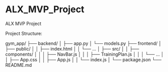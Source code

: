 # ALX_MVP_Project
ALX MVP Project

Project Structure:

gym_app/
├── backend/
│   ├── app.py
│   └── models.py
├── frontend/
│   ├── public/
│   │   ├── index.html
│   │   └── ...
│   ├── src/
│   │   ├── components/
│   │   │   ├── NavBar.js
│   │   │   ├── TrainingPlan.js
│   │   │   └── ...
│   │   ├── App.css
│   │   ├── App.js
│   │   └── index.js
│   └── package.json
└── README.md
